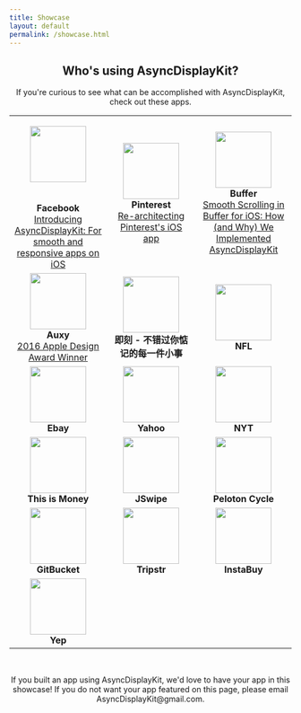 ```yaml
---
title: Showcase
layout: default
permalink: /showcase.html
---
```


<div class="page-content" align="center">
            <div class="wrapper">
                <div class="post">
<article class="post-content" align="center">
<h1>Who's using AsyncDisplayKit?</h1>
<p>If you're curious to see what can be accomplished with AsyncDisplayKit, check out these apps.</p>

<table cellpadding="50" border="0">
<tr>

<td width="200" align="center" valign="center">
<p><a href="https://itunes.apple.com/app/facebook/id284882215"><img class="roundrect" src="https://lh3.googleusercontent.com/ZZPdzvlpK9r_Df9C3M7j1rNRi7hhHRvPhlklJ3lfi5jk86Jd1s0Y5wcQ1QgbVaAP5Q=w300" style="width:100px;height:100px;"></a></p>
<br> 
<b>Facebook</b>
<br>
<a href="https://code.facebook.com/posts/721586784561674/introducing-asyncdisplaykit-for-smooth-and-responsive-apps-on-ios/">Introducing AsyncDisplayKit: For smooth and responsive apps on iOS</a>
</td>

<td width="200" align="center" valign="center">
<a href="https://itunes.apple.com/us/app/pinterest/id429047995"><img class="roundrect" src="http://is5.mzstatic.com/image/thumb/Purple71/v4/d7/b9/67/d7b967ff-75e1-5a19-d1df-32cec9cbb007/source/350x350bb.jpg" style="width:100px;height:100px;"></a>
<br>
<b>Pinterest</b>
<br>
<a href="https://engineering.pinterest.com/blog/re-architecting-pinterests-ios-app">Re-architecting Pinterest's iOS app</a>
</td>

<!-- Asked @ay8s on slack -->
<td width="200" align="center" valign="center">
<a href="https://itunes.apple.com/us/app/buffer-schedule-posts-for/id490474324"><img class="roundrect" src="http://is1.mzstatic.com/image/thumb/Purple71/v4/0c/6c/e2/0c6ce288-ae4d-5228-ac79-4f008e626c42/source/350x350bb.jpg" style="width:100px;height:100px;"></a>
<br>
<b>Buffer</b>
<br>
<a href="https://overflow.buffer.com/2016/10/04/implementing-asyncdisplaykit-within-buffer-ios/">Smooth Scrolling in Buffer for iOS: How (and Why) We Implemented AsyncDisplayKit</a>
</td>

</tr>

<tr>

<!-- Asked @gadd on slack -->
<td align="center" valign="center">
<a href="https://itunes.apple.com/us/app/auxy-music-creation/id909573739"><img class="roundrect" src="http://is4.mzstatic.com/image/thumb/Purple3/v4/3f/68/44/3f684433-8094-42a1-74ae-5becdcc6cd1c/source/350x350bb.jpg" style="width:100px;height:100px;"></a>
<br />
<b>Auxy</b>
<br>
<a href="https://developer.apple.com/design/awards/">2016 Apple Design Award Winner</a>
</td>

<td align="center" valign="center">
<a href="https://itunes.apple.com/cn/app/ji-ke-yong-zui-lan-fang-shi/id966129812"><img class="roundrect" src="http://is1.mzstatic.com/image/thumb/Purple71/v4/63/ac/50/63ac5045-4816-0d02-53a2-e41ea9c441e9/source/350x350bb.jpg" style="width:100px;height:100px;"></a>
<br /> 
<b>即刻 - 不错过你惦记的每一件小事</b>
</td>

<!-- Asked Levi to reach out -->
<td align="center" valign="center">
<a href="https://itunes.apple.com/us/app/nfl/id389781154"><img class="roundrect" src="http://is5.mzstatic.com/image/thumb/Purple71/v4/2b/47/87/2b478710-6aab-1fee-9097-b68fe5cd7fa9/source/350x350bb.jpg" style="width:100px;height:100px;"></a>
<br /> 
<b>NFL</b>
</td>

</tr>

<tr>

<td align="center" valign="center">
<a href="https://itunes.apple.com/us/app/ebay-buy-sell-save!-electronics/id282614216"><img class="roundrect" src="http://is3.mzstatic.com/image/thumb/Purple71/v4/49/24/3e/49243ecc-3c16-5699-8747-e362a03872ab/source/350x350bb.jpg" style="width:100px;height:100px;"></a>
<br /> 
<b>Ebay</b>
</td>

<td align="center" valign="center">
<a href="https://itunes.apple.com/us/app/yahoo-messenger-chat-share/id1054013981"><img class="roundrect" src="http://is4.mzstatic.com/image/thumb/Purple19/v4/16/16/8f/16168f4b-dd77-f266-dad9-7c131bd063ea/source/350x350bb.jpg" style="width:100px;height:100px;"></a>
<br />
<b>Yahoo</b>
</td>

<td align="center" valign="center">
<a href="https://itunes.apple.com/us/app/nytimes-breaking-local-national/id284862083"><img class="roundrect" src="http://is3.mzstatic.com/image/thumb/Purple71/v4/3b/be/3c/3bbe3c0b-98a9-3f18-db29-83c0b41e34b8/source/350x350bb.jpg" style="width:100px;height:100px;"></a>
<br /> 
<b>NYT</b>
</td>

</tr>

<tr>

<td align="center" valign="center">
<a href="https://itunes.apple.com/us/app/this-is-money/id768740884"><img class="roundrect" src="http://is5.mzstatic.com/image/thumb/Purple60/v4/ee/d5/2d/eed52ddb-20ab-2488-828e-9bffbd3fa061/source/350x350bb.jpg" style="width:100px;height:100px;"></a>
<br /> 
<b>This is Money</b>
</td>

<td align="center" valign="center">
<a href="https://itunes.apple.com/us/app/jswipe/id820789008"><img class="roundrect" src="http://is3.mzstatic.com/image/thumb/Purple71/v4/c4/08/0d/c4080d74-ce0d-d219-237b-bb53fa13b022/source/350x350bb.jpg" style="width:100px;height:100px;"></a>
<br /> 
<b>JSwipe</b>
</td>

<td align="center" valign="center">
<a href="https://itunes.apple.com/us/app/peloton-cycle-live-stream/id792750948"><img class="roundrect" src="http://is5.mzstatic.com/image/thumb/Purple71/v4/bb/9a/4b/bb9a4ba3-bf72-6a8a-9eaf-c2d4bd545dbf/source/350x350bb.jpg" style="width:100px;height:100px;"></a>
<br /> 
<b>Peloton Cycle</b>
</td>

</tr>

<tr>

<td align="center" valign="center">
<a href="https://itunes.apple.com/us/app/yep-meet-genius/id983891256"><img class="roundrect" src="http://is4.mzstatic.com/image/thumb/Purple71/v4/f4/df/93/f4df93bc-d500-aa21-567a-fb77056646a2/source/350x350bb.jpg" style="width:100px;height:100px;"></a>
<br /> 
<b>GitBucket</b>
</td>

<td align="center" valign="center">
<a href="https://itunes.apple.com/us/app/tripstr/id849087250"><img class="roundrect" src="http://is2.mzstatic.com/image/thumb/Purple19/v4/8e/35/fb/8e35fb12-4e79-3bbd-bb24-351ed40a17c1/source/350x350bb.jpg" style="width:100px;height:100px;"></a>
<br /> 
<b>Tripstr</b>
</td>

<td align="center" valign="center">
<a href="https://itunes.apple.com/nz/app/instabuy/id1031047996"><img class="roundrect" src="http://is5.mzstatic.com/image/thumb/Purple71/v4/79/24/e3/7924e397-5240-6dff-3f6e-227b6301d704/source/350x350bb.jpg" style="width:100px;height:100px;"></a>
<br /> 
<b>InstaBuy</b>
</td>

</tr>

<tr>

<td align="center" valign="center">
<a href="https://itunes.apple.com/us/app/yep-meet-genius/id983891256"><img class="roundrect" src="http://is2.mzstatic.com/image/thumb/Purple20/v4/58/14/b4/5814b496-e92e-5522-b167-7d6d96118f64/source/350x350bb.jpg" style="width:100px;height:100px;"></a>
<br /> 
<b>Yep</b>
</td>

</tr>

</table>

<br>
<p>If you built an app using AsyncDisplayKit, we'd love to have your app in this showcase! If you do not want your app featured on this page, please email AsyncDisplayKit@gmail.com.</p>
</article>
</div>
